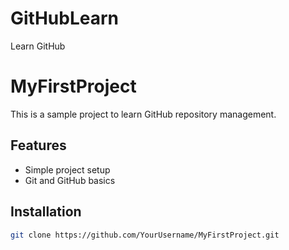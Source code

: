 # GitHubLearn
Learn GitHub
# MyFirstProject

This is a sample project to learn GitHub repository management.

## Features
- Simple project setup
- Git and GitHub basics

## Installation
```bash
git clone https://github.com/YourUsername/MyFirstProject.git
